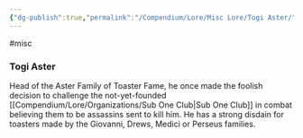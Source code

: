 ```yaml
---
{"dg-publish":true,"permalink":"/Compendium/Lore/Misc Lore/Togi Aster/"}
---
```


#misc 
### Togi Aster
Head of the Aster Family of Toaster Fame, he once made the foolish decision to challenge the not-yet-founded [[Compendium/Lore/Organizations/Sub One Club\|Sub One Club]] in combat believing them to be assassins sent to kill him. He has a strong disdain for toasters made by the Giovanni, Drews, Medici or Perseus families. 